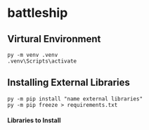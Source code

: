 # battleship

## Virtural Environment
``` shell
py -m venv .venv
.venv\Scripts\activate
```

## Installing External Libraries
``` shell
py -m pip install "name external libraries"
py -m pip freeze > requirements.txt
```
#### Libraries to Install
